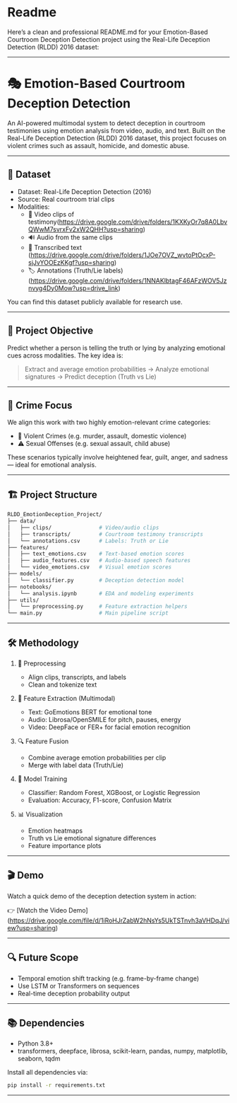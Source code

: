 # Readme
Here’s a clean and professional README.md for your Emotion-Based Courtroom Deception Detection project using the Real-Life Deception Detection (RLDD) 2016 dataset:

---

# 🎭 Emotion-Based Courtroom Deception Detection

An AI-powered multimodal system to detect deception in courtroom testimonies using emotion analysis from video, audio, and text. Built on the Real-Life Deception Detection (RLDD) 2016 dataset, this project focuses on violent crimes such as assault, homicide, and domestic abuse.

---

## 📂 Dataset

- Dataset: Real-Life Deception Detection (2016)
- Source: Real courtroom trial clips
- Modalities:
  - 🎥 Video clips of testimony(https://drive.google.com/drive/folders/1KXKyOr7q8A0LbvQWwM7svrxFv2xW2QHH?usp=sharing)
  - 🔊 Audio from the same clips
  - 📜 Transcribed text (https://drive.google.com/drive/folders/1JOe7OVZ_wvtoPtOcxP-sjJvYOOEzKKgf?usp=sharing)
  - 🏷️ Annotations (Truth/Lie labels) (https://drive.google.com/drive/folders/1NNAKlbtagF46AFzWOV5Jznvyg4Dy0Mow?usp=drive_link)

You can find this dataset publicly available for research use.

---

## 🧠 Project Objective

Predict whether a person is telling the truth or lying by analyzing emotional cues across modalities. The key idea is:

> Extract and average emotion probabilities → Analyze emotional signatures → Predict deception (Truth vs Lie)

---

## 💼 Crime Focus

We align this work with two highly emotion-relevant crime categories:
- 🔪 Violent Crimes (e.g. murder, assault, domestic violence)
- ⚠️ Sexual Offenses (e.g. sexual assault, child abuse)

These scenarios typically involve heightened fear, guilt, anger, and sadness — ideal for emotional analysis.

---

## 🏗️ Project Structure

```bash
RLDD_EmotionDeception_Project/
├── data/
│   ├── clips/               # Video/audio clips
│   ├── transcripts/         # Courtroom testimony transcripts
│   └── annotations.csv      # Labels: Truth or Lie
├── features/
│   ├── text_emotions.csv    # Text-based emotion scores
│   ├── audio_features.csv   # Audio-based speech features
│   └── video_emotions.csv   # Visual emotion scores
├── models/
│   └── classifier.py        # Deception detection model
├── notebooks/
│   └── analysis.ipynb       # EDA and modeling experiments
├── utils/
│   └── preprocessing.py     # Feature extraction helpers
└── main.py                  # Main pipeline script
```

---

## 🛠️ Methodology

1. 🎯 Preprocessing
   - Align clips, transcripts, and labels
   - Clean and tokenize text

2. 🧪 Feature Extraction (Multimodal)
   - Text: GoEmotions BERT for emotional tone
   - Audio: Librosa/OpenSMILE for pitch, pauses, energy
   - Video: DeepFace or FER+ for facial emotion recognition

3. 🔍 Feature Fusion
   - Combine average emotion probabilities per clip
   - Merge with label data (Truth/Lie)

4. 🤖 Model Training
   - Classifier: Random Forest, XGBoost, or Logistic Regression
   - Evaluation: Accuracy, F1-score, Confusion Matrix

5. 📊 Visualization
   - Emotion heatmaps
   - Truth vs Lie emotional signature differences
   - Feature importance plots

---
## 🎬 Demo

Watch a quick demo of the deception detection system in action:

👉 [Watch the Video Demo] (https://drive.google.com/file/d/1iRoHJrZabW2hNsYs5UkTSTnvh3aVHDqJ/view?usp=sharing)

---
## 🔍 Future Scope

- Temporal emotion shift tracking (e.g. frame-by-frame change)
- Use LSTM or Transformers on sequences
- Real-time deception probability output

---

## 📚 Dependencies

- Python 3.8+
- transformers, deepface, librosa, scikit-learn, pandas, numpy, matplotlib, seaborn, tqdm

Install all dependencies via:

```bash
pip install -r requirements.txt
```

---





